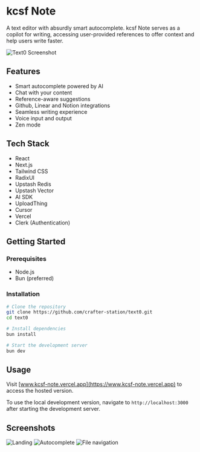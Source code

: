 # kcsf Note

A text editor with absurdly smart autocomplete. kcsf Note serves as a copilot for writing, accessing user-provided references to offer context and help users write faster.

![Text0 Screenshot](./public/autocomplete.png)

## Features

- Smart autocomplete powered by AI
- Chat with your content 
- Reference-aware suggestions
- Github, Linear and Notion integrations
- Seamless writing experience
- Voice input and output
- Zen mode

## Tech Stack

- React
- Next.js
- Tailwind CSS
- RadixUI
- Upstash Redis
- Upstash Vector
- AI SDK
- UploadThing
- Cursor
- Vercel
- Clerk (Authentication)

## Getting Started

### Prerequisites

- Node.js
- Bun (preferred)

### Installation

```bash
# Clone the repository
git clone https://github.com/crafter-station/text0.git
cd text0

# Install dependencies
bun install

# Start the development server
bun dev
```

## Usage

Visit [www.kcsf-note.vercel.app](https://www.kcsf-note.vercel.app) to access the hosted version.

To use the local development version, navigate to `http://localhost:3000` after starting the development server.

## Screenshots

![Landing](./public/landing.png)
![Autocomplete](./public/autocomplete.png)
![File navigation](./public/home.png)

